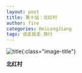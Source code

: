 ```yaml
---
layout: post
title: 第十站：北红村
author: fire
categories: HeiLongJiang 
tags: 说走就走 旅行
---
```


![title](https://image.sideproject.cn/title/title_133.jpg){:class="image-title"}

**北红村**


